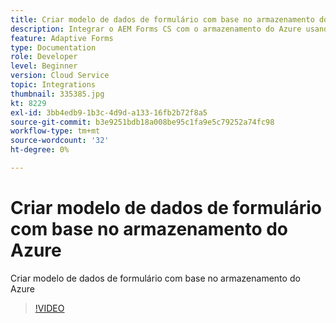 ```yaml
---
title: Criar modelo de dados de formulário com base no armazenamento do Azure
description: Integrar o AEM Forms CS com o armazenamento do Azure usando o modelo de dados de formulário
feature: Adaptive Forms
type: Documentation
role: Developer
level: Beginner
version: Cloud Service
topic: Integrations
thumbnail: 335385.jpg
kt: 8229
exl-id: 3bb4edb9-1b3c-4d9d-a133-16fb2b72f8a5
source-git-commit: b3e9251bdb18a008be95c1fa9e5c79252a74fc98
workflow-type: tm+mt
source-wordcount: '32'
ht-degree: 0%

---
```


# Criar modelo de dados de formulário com base no armazenamento do Azure

Criar modelo de dados de formulário com base no armazenamento do Azure

>[!VIDEO](https://video.tv.adobe.com/v/335385?quality=12&learn=on)
